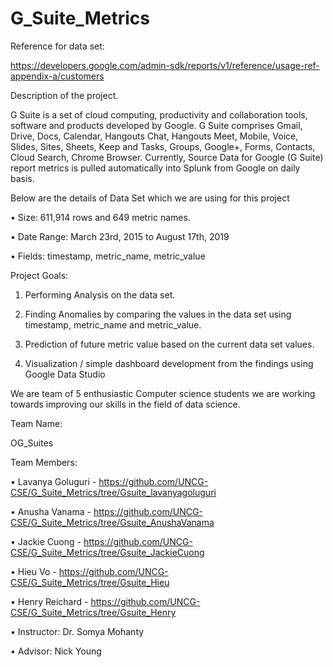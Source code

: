 # G_Suite_Metrics

Reference for data set:

https://developers.google.com/admin-sdk/reports/v1/reference/usage-ref-appendix-a/customers

Description of the project.

G Suite is a set of cloud computing, productivity and collaboration tools, software and products developed by Google. G Suite comprises Gmail, Drive, Docs, Calendar, Hangouts Chat, Hangouts Meet, Mobile, Voice, Slides, Sites, Sheets, Keep and Tasks, Groups, Google+, Forms, Contacts, Cloud Search, Chrome Browser.
Currently, Source Data for Google (G Suite) report metrics is pulled automatically into Splunk from Google on daily basis.

Below are the details of Data Set which we are using for this project

•	Size: 611,914 rows and 649 metric names.

•	Date Range: March 23rd, 2015 to August 17th, 2019

•	Fields: timestamp, metric_name, metric_value

Project Goals: 

1.	Performing Analysis on the data set.

2.	Finding Anomalies by comparing the values in the data set using timestamp, metric_name and metric_value.

3.	Prediction of future metric value based on the current data set values.

4.	Visualization / simple dashboard development from the findings using Google Data Studio 

We are team of 5 enthusiastic Computer science students we are working towards improving our skills in the field of data science.   

Team Name:

OG_Suites

Team Members: 

•	Lavanya Goluguri - https://github.com/UNCG-CSE/G_Suite_Metrics/tree/Gsuite_lavanyagoluguri

•	Anusha Vanama - https://github.com/UNCG-CSE/G_Suite_Metrics/tree/Gsuite_AnushaVanama

•	Jackie Cuong - https://github.com/UNCG-CSE/G_Suite_Metrics/tree/Gsuite_JackieCuong

•	Hieu Vo - https://github.com/UNCG-CSE/G_Suite_Metrics/tree/Gsuite_Hieu

•	Henry Reichard - https://github.com/UNCG-CSE/G_Suite_Metrics/tree/Gsuite_Henry

•	Instructor: Dr. Somya Mohanty

•	Advisor: Nick Young

